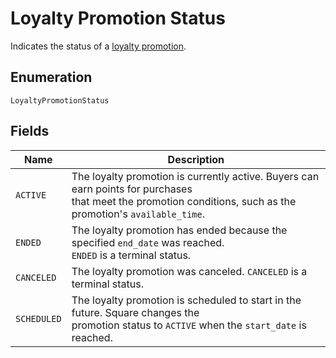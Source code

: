 
# Loyalty Promotion Status

Indicates the status of a [loyalty promotion](../models/loyalty-promotion.md).

## Enumeration

`LoyaltyPromotionStatus`

## Fields

| Name | Description |
|  --- | --- |
| `ACTIVE` | The loyalty promotion is currently active. Buyers can earn points for purchases<br/>that meet the promotion conditions, such as the promotion's `available_time`. |
| `ENDED` | The loyalty promotion has ended because the specified `end_date` was reached.<br/>`ENDED` is a terminal status. |
| `CANCELED` | The loyalty promotion was canceled. `CANCELED` is a terminal status. |
| `SCHEDULED` | The loyalty promotion is scheduled to start in the future. Square changes the<br/>promotion status to `ACTIVE` when the `start_date` is reached. |

